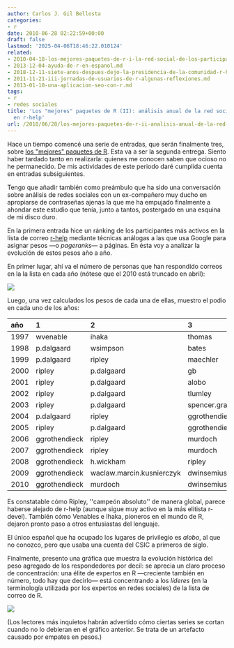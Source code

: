```yaml
---
author: Carlos J. Gil Bellosta
categories:
- r
date: 2010-06-28 02:22:59+00:00
draft: false
lastmod: '2025-04-06T18:46:22.010124'
related:
- 2010-04-18-los-mejores-paquetes-de-r-i-la-red-social-de-los-participantes-en-r-help.md
- 2013-12-04-ayuda-de-r-en-espanol.md
- 2018-12-11-siete-anos-despues-dejo-la-presidencia-de-la-comunidad-r-hispano.md
- 2011-11-21-iii-jornadas-de-usuarios-de-r-algunas-reflexiones.md
- 2013-01-10-una-aplicacion-seo-con-r.md
tags:
- r
- redes sociales
title: 'Los "mejores" paquetes de R (II): análisis anual de la red social de los participantes
  en r-help'
url: /2010/06/28/los-mejores-paquetes-de-r-ii-analisis-anual-de-la-red-social-de-los-participantes-en-r-help/
---
```


Hace un tiempo comencé una serie de entradas, que serán finalmente tres, sobre [los "mejores" paquetes de R](http://www.datanalytics.com/2010/04/18/los-mejores-paquetes-de-r-i-la-red-social-de-los-participantes-en-r-help). Esta va a ser la segunda entrega. Siento haber tardado tanto en realizarla: quienes me conocen saben que ocioso no he permanecido. De mis actividades de este periodo daré cumplida cuenta en entradas subsiguientes.

Tengo que añadir también como preámbulo que ha sido una conversación sobre análisis de redes sociales con un ex-compañero muy ducho en apropiarse de contraseñas ajenas la que me ha empujado finalmente a ahondar este estudio que tenía, junto a tantos, postergado en una esquina de mi disco duro.

En la primera entrada hice un ránking de los participantes más activos en la lista de correo [r-help](https://stat.ethz.ch/mailman/listinfo/r-help) mediante técnicas análogas a las que usa Google para asignar pesos —o _pageranks_— a páginas. En ésta voy a analizar la evolución de estos pesos año a año.

En primer lugar, ahí va el número de personas que han respondido correos en la la lista en cada año (nótese que el 2010 está truncado en abril):

[![](/wp-uploads/2010/06/numero_respondedores_por_anno.png#center)
](/wp-uploads/2010/06/numero_respondedores_por_anno.png#center)

Luego, una vez calculados los pesos de cada una de ellas, muestro el podio en cada uno de los años:

|  año  | 1 | 2 | 3 |
|:------------| :------- | :------ | :----|
|1997|wvenable|ihaka|thomas|
|1998|p.dalgaard|wsimpson|bates|
|1999|p.dalgaard|ripley|maechler|
|2000|ripley|p.dalgaard|gb|
|2001|ripley|p.dalgaard|alobo|
|2002|ripley|p.dalgaard|tlumley|
|2003|ripley|p.dalgaard|spencer.graves|
|2004|p.dalgaard|ripley|ggrothendieck|
|2005|ripley|p.dalgaard|ggrothendieck|
|2006|ggrothendieck|ripley|murdoch|
|2007|ggrothendieck|ripley|murdoch|
|2008|ggrothendieck|h.wickham|ripley|
|2009|ggrothendieck|waclaw.marcin.kusnierczyk|dwinsemius|
|2010|ggrothendieck|murdoch|dwinsemius|

Es constatable cómo Ripley, ''campeón absoluto'' de manera global, parece haberse alejado de r-help (aunque sigue muy activo en la más elitista r-devel). También cómo Venables e Ihaka, pioneros en el mundo de R, dejaron pronto paso a otros entusiastas del lenguaje.

El único español que ha ocupado los lugares de privilegio es _alobo_, al que no conozco, pero que usaba una cuenta del CSIC a primeros de siglo.

Finalmente, presento una gráfica que muestra la evolución histórica del peso agregado de los respondedores por decil: se aprecia un claro proceso de concentración: una élite de expertos en R —creciente también en número, todo hay que decirlo— está concentrando a los _líderes_ (en la terminología utilizada por los expertos en redes sociales) de la lista de correo de R.

[![](/wp-uploads/2010/06/pesos_x_decil_y_anno1.png#center)
](/wp-uploads/2010/06/pesos_x_decil_y_anno1.png#center)

(Los lectores más inquietos habrán advertido cómo ciertas series se cortan cuando no lo debieran en el gráfico anterior. Se trata de un artefacto causado por empates en pesos.)
